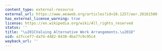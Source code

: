 ```yaml
---
content_type: external-resource
external_url: https://www.aeaweb.org/articles?id=10.1257/aer.20161500
has_external_license_warning: true
license: https://en.wikipedia.org/wiki/All_rights_reserved
status: ''
title: "\u201CValuing Alternative Work Arrangements.\u201D"
uid: a2fccef7-da7d-4482-8430-4ba77c9c95c4
wayback_url: ''
---
```

